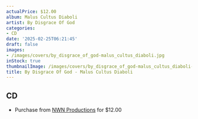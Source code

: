 ```yaml
---
actualPrice: $12.00
album: Malus Cultus Diaboli
artist: By Disgrace Of God
categories:
- CD
date: '2025-02-25T06:21:45'
draft: false
images:
- /images/covers/by_disgrace_of_god-malus_cultus_diaboli.jpg
inStock: true
thumbnailImage: /images/covers/by_disgrace_of_god-malus_cultus_diaboli-thumb.jpg
title: By Disgrace Of God - Malus Cultus Diaboli
---
```


## CD
* Purchase from [NWN Productions](http://shop.nwnprod.com/index.php?route=product/product&path=93&product_id=58451&sort=pd.name&order=ASC) for $12.00
